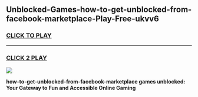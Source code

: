 
## Unblocked-Games-how-to-get-unblocked-from-facebook-marketplace-Play-Free-ukvv6
<h3>
<a href="https://premium76.site?title=how-to-get-unblocked-from-facebook-marketplace&ref=18A1">CLICK TO PLAY</a></h3>
<hr>

<h3>
<a href="https://premium76.site?title=how-to-get-unblocked-from-facebook-marketplace&ref=18A1">CLICK 2 PLAY</a>
  
</h3>

<a href="https://premium76.site?title=how-to-get-unblocked-from-facebook-marketplace&ref=18A1"><img src="https://clearcache.store/games.png"></a>


**how-to-get-unblocked-from-facebook-marketplace games unblocked: Your Gateway to Fun and Accessible Online Gaming**
